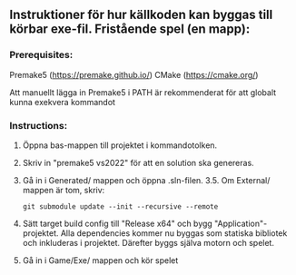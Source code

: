 ## Instruktioner för hur källkoden kan byggas till körbar exe-fil. Fristående spel (en mapp):

### Prerequisites:

Premake5 (https://premake.github.io/)
CMake (https://cmake.org/)

Att manuellt lägga in Premake5 i PATH är rekommenderat för att globalt kunna exekvera kommandot

### Instructions:

1. Öppna bas-mappen till projektet i kommandotolken.
2. Skriv in "premake5 vs2022" för att en solution ska genereras.
3. Gå in i Generated/ mappen och öppna .sln-filen.
    3.5. <Optional> Om External/ mappen är tom, skriv:
    
    ```git submodule update --init --recursive --remote```

4. Sätt target build config till "Release x64" och bygg "Application"-projektet. Alla dependencies kommer nu byggas som statiska bibliotek och inkluderas i projektet. Därefter byggs själva motorn och spelet.
5. Gå in i Game/Exe/ mappen och kör spelet